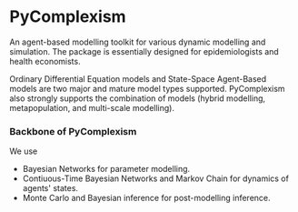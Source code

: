 # PyComplexism
An agent-based modelling toolkit for various dynamic modelling and simulation. The package is essentially designed for epidemiologists and health economists. 

Ordinary Differential Equation models and State-Space Agent-Based models are two major and mature model types supported. PyComplexism also strongly supports the combination of models (hybrid modelling, metapopulation, and multi-scale modelling). 


### Backbone of PyComplexism
We use
- Bayesian Networks for parameter modelling.
- Contiuous-Time Bayesian Networks and Markov Chain for dynamics of agents' states. 
- Monte Carlo and Bayesian inference for post-modelling inference. 


